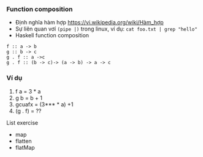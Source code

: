 ### Function composition

- Định nghĩa hàm hợp https://vi.wikipedia.org/wiki/Hàm_hợp
- Sự liên quan vơí `(pipe |)` trong linux, ví dụ: `cat foo.txt | grep "hello"`
- Haskell function composition 
```
f :: a -> b
g :: b -> c
g . f :: a ->c 
g . f :: (b -> c)-> (a -> b) -> a -> c
```

### Ví dụ

1. f a     = 3 * a
2. g b     = b + 1
3. gcuafx  = (3*** * a) +1
3. (g . f) = ??

List exercise

- map
- flatten
- flatMap

